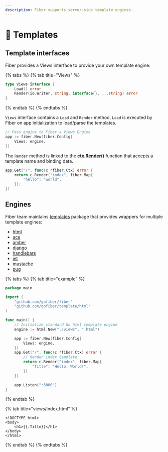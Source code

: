 ```yaml
---
description: Fiber supports server-side template engines.
---
```


# 📝 Templates

## Template interfaces

Fiber provides a Views interface to provide your own template engine:

{% tabs %}
{% tab title="Views" %}
```go
type Views interface {
    Load() error
    Render(io.Writer, string, interface{}, ...string) error
}
```
{% endtab %}
{% endtabs %}

`Views` interface contains a `Load` and `Render` method, `Load` is executed by Fiber on app initialization to load/parse the templates.

```go
// Pass engine to Fiber's Views Engine
app := fiber.New(fiber.Config{
    Views: engine,
})
```

The `Render` method is linked to the [**ctx.Render\(\)**]() function that accepts a template name and binding data.

```go
app.Get("/", func(c *fiber.Ctx) error {
    return c.Render("index", fiber.Map{
        "hello": "world",
    });
})
```

## Engines

Fiber team maintains [templates](https://github.com/gofiber/template) package that provides wrappers for multiple template engines:

* [html](https://github.com/gofiber/template/tree/master/html)
* [ace](https://github.com/gofiber/template/tree/master/ace)
* [amber](https://github.com/gofiber/template/tree/master/amber)
* [django](https://github.com/gofiber/template/tree/master/django)
* [handlebars](https://github.com/gofiber/template/tree/master/handlebars)
* [jet](https://github.com/gofiber/template/tree/master/jet)
* [mustache](https://github.com/gofiber/template/tree/master/mustache)
* [pug](https://github.com/gofiber/template/tree/master/pug)

{% tabs %}
{% tab title="example" %}
```go
package main

import (
    "github.com/gofiber/fiber"
    "github.com/gofiber/template/html"
)

func main() {
    // Initialize standard Go html template engine
    engine := html.New("./views", ".html")

    app := fiber.New(fiber.Config{
        Views: engine,
    })
    app.Get("/", func(c *fiber.Ctx) error {
        // Render index template
        return c.Render("index", fiber.Map{
            "Title": "Hello, World!",
        })
    })

    app.Listen(":3000")
}
```
{% endtab %}

{% tab title="views/index.html" %}
```markup
<!DOCTYPE html>
<body>
    <h1>{{.Title}}</h1>
</body>
</html>
```
{% endtab %}
{% endtabs %}

